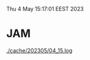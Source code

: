 Thu  4 May 15:17:01 EEST 2023
# JAM
<a href='./cache/202305/04_15.log'>./cache/202305/04_15.log</a>
